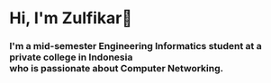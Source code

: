 # Hi, I'm Zulfikar👋


<h3> I'm a mid-semester Engineering Informatics student at a private college in Indonesia <br> who is passionate about Computer Networking. </h3>
